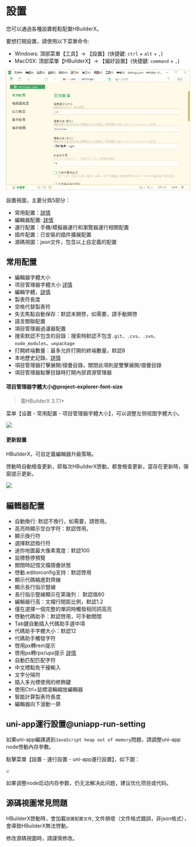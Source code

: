 # 設置

您可以通過各種設置輕鬆配置HBuilderX。

要想打開設置，請使用以下菜單命令:

- Windows: 頂部菜單【工具】-> 【設置】(快捷鍵: `ctrl` + `alt` + `,`)
- MacOSX: 頂部菜單【HBuilderX】-> 【偏好設置】(快捷鍵: `command` + `,`)

<img src="/static/snapshots/tutorial/settings/settings.png" style="zoom:90%" />

設置視圖，主要分爲5部分：

- 常用配置：[詳情](/Tutorial/setting?id=常用配置)
- 編輯器配置: [詳情](/Tutorial/setting?id=編輯器配置)
- 運行配置：手機/模擬器運行和瀏覽器運行相關配置
- 插件配置：已安裝的插件擴展配置
- 源碼視圖：json文件，包含以上自定義的配置

## 常用配置

- 編輯器字體大小
- 项目管理器字體大小 [详情](#project-explorer-font-size)
- 編輯字體，[詳情](/Tutorial/settings/font)
- 製表符長度
- 空格代替製表符
- 失去焦點自動保存：默認未開啓，如需要，請手動開啓
- 語言關聯配置
- 項目管理器過濾器配置
- 搜索默認不包含的目錄：搜索時默認不包含`.git`、`.cvs`、`.svn`、`node_modules`、`unpackage`
- 打開終端數量：最多允許打開的終端數量，默認8
- 本地歷史記錄，[詳情](/Tutorial/UserGuide/LocalHistory)
- 項目管理器打擊展開/摺疊目錄，關閉此項則是雙擊展開/摺疊目錄
- 項目管理器點擊目錄時打開內部資源管理器

#### 项目管理器字體大小@project-explorer-font-size

> 需HBuilderX 3.7.1+

菜单【设置 - 常用配置 - 项目管理器字體大小】，可以调整左侧视图字體大小。

<img src="https://web-assets.dcloud.net.cn/hbuilderx-doc/setting-left-view-fontsize.jpg" class="hd-img" />

#### 更新設置

HBuilderX，可自定義編輯器升級策略。

啓動時自動檢查更新，即每次HBuilderX啓動，都會檢查更新，當存在更新時，彈窗提示更新。

<img src="/static/snapshots/tutorial/settings/upgrade.png" class="hd-img" />

## 編輯器配置

- 自動換行: 默認不換行，如需要，請啓用。
- 高亮時顯示空白字符：默認啓用。
- 顯示換行符
- 選擇默認換行符
- 迷你地圖最大像素寬度：默認100
- 鼠標懸停預覽
- 關閉時記憶文檔摺疊狀態
- 啓動.editorconfig支持：默認啓用
- 顯示代碼縮進對齊線
- 顯示長行指示豎線
- 長行指示豎線顯示在第幾列： 默認值80
- 編輯器行高：文檔行間距比例，默認1.2
- 僅在選擇一個完整的單詞時觸發相同詞高亮
- 啓動代碼助手：默認啓用，可手動關閉
- Tab鍵自動插入代碼助手選中項
- 代碼助手字體大小：默認12
- 代碼助手觸發字符
- 啓用px轉rem提示
- 啓用px轉rpx/upx提示 [詳情](/Tutorial/settings/px-upx)
- 自動匹配匹配字符
- 中文標點免干擾輸入
- 文字分隔符
- 插入多光標使用的修飾鍵
- 使用Ctrl+鼠標滾輪縮放編輯器
- 智能計算製表符長度
- 編輯器向下滾動一屏

## uni-app運行設置@uniapp-run-setting

如果uni-app編譯遇到`JavaScript heap out of memory`問題，請調整uni-app node啓動內存參數。

點擊菜單【設置 - 運行設置 - uni-app運行設置】，如下圖：

<img src="/static/snapshots/tutorial/settings/uniapp_run_setting.png" style="zoom: 45%;border: 1px solid #eee;"/>

如果调整node启动内存参数，仍无法解决此问题，建议优化项目或代码。

## 源碼視圖常見問題

HBuilderX啓動時，會加載`設置配置文件`, 文件損壞（文件格式錯誤，非json格式），會導致HBuilderX無法啓動。

修改源碼視圖時，請謹慎修改。
